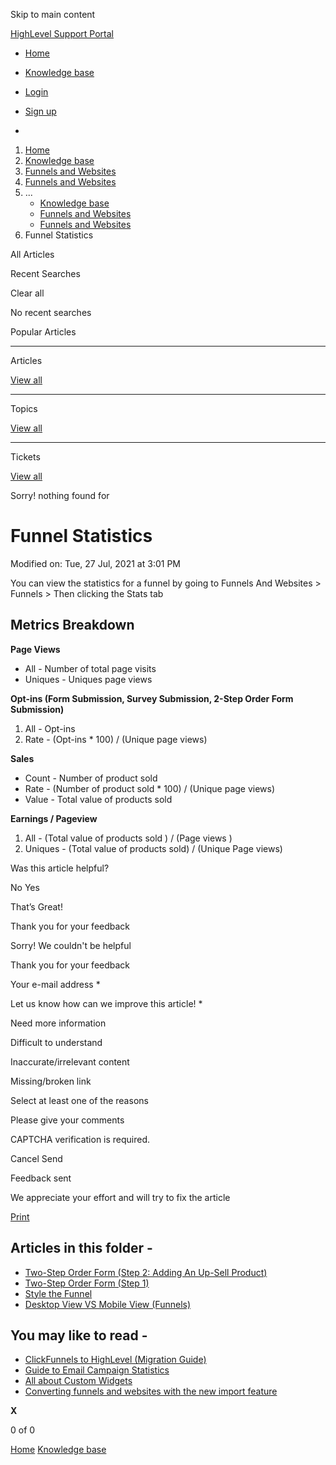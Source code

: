 Skip to main content

[ HighLevel Support Portal ](https://help.gohighlevel.com)

  * [ Home ](/support/home)
  * [ Knowledge base ](/support/solutions)

  * [Login](/support/login)
  * [Sign up](/support/signup)
  * 

  1. [Home](/support/home)
  2. [Knowledge base](/support/solutions)
  3. [Funnels and Websites](/support/solutions/155000000128)
  4. [Funnels and Websites](/support/solutions/folders/48000666011)
  5. ... 
     * [Knowledge base](/support/solutions)
     * [Funnels and Websites](/support/solutions/155000000128)
     * [Funnels and Websites](/support/solutions/folders/48000666011)
  6. Funnel Statistics

All  Articles 

Recent Searches

Clear all

No recent searches

Popular Articles

* * *

Articles

[View all](/support/search/solutions)

* * *

Topics

[View all](/support/search/topics)

* * *

Tickets

[View all](/support/search/tickets)

Sorry! nothing found for   

# Funnel Statistics

Modified on: Tue, 27 Jul, 2021 at 3:01 PM

You can view the statistics for a funnel by going to Funnels And Websites > Funnels > Then clicking the Stats tab

## Metrics Breakdown

**Page Views**

  * All - Number of total page visits  
  * Uniques -  Uniques page views   

**Opt-ins (Form Submission, Survey Submission, 2-Step Order Form Submission)**

  1. All -  Opt-ins 
  2. Rate - (Opt-ins * 100) / (Unique page views) 

**Sales**

  * Count - Number of product sold 
  * Rate -  (Number of product sold  * 100) / (Unique page views) 
  * Value - Total value of products sold

**Earnings / Pageview**

  1. All -  (Total value of products sold ) / (Page views )
  2. Uniques - (Total value of products sold) / (Unique Page views)

Was this article helpful?

No  Yes 

That’s Great!

Thank you for your feedback

Sorry! We couldn't be helpful

Thank you for your feedback

Your e-mail address *

Let us know how can we improve this article! *

Need more information 

Difficult to understand 

Inaccurate/irrelevant content 

Missing/broken link 

Select at least one of the reasons 

Please give your comments 

CAPTCHA verification is required. 

Cancel  Send 

Feedback sent

We appreciate your effort and will try to fix the article

[Print](javascript:print\(\))

## Articles in this folder -

  * [Two-Step Order Form (Step 2: Adding An Up-Sell Product)](/support/solutions/articles/48000980306-two-step-order-form-step-2-adding-an-up-sell-product-)
  * [Two-Step Order Form (Step 1)](/support/solutions/articles/48000980307-two-step-order-form-step-1-)
  * [Style the Funnel](/support/solutions/articles/48000980309-style-the-funnel)
  * [Desktop View VS Mobile View (Funnels)](/support/solutions/articles/48000980310-desktop-view-vs-mobile-view-funnels-)

## You may like to read -

  * [ClickFunnels to HighLevel (Migration Guide)](/support/solutions/articles/155000003389-clickfunnels-to-highlevel-migration-guide-)
  * [Guide to Email Campaign Statistics](/support/solutions/articles/155000002176-guide-to-email-campaign-statistics)
  * [All about Custom Widgets](/support/solutions/articles/155000001212-all-about-custom-widgets)
  * [Converting funnels and websites with the new import feature](/support/solutions/articles/48001209319-converting-funnels-and-websites-with-the-new-import-feature)

**X**

0 of 0 []()

[Home](/support/home) [Knowledge base](/support/solutions)
